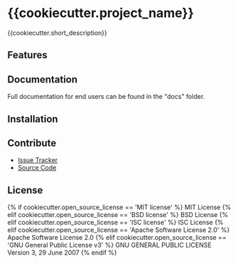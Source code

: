 # {{cookiecutter.project_name}}


{{cookiecutter.short_description}}

## Features


## Documentation


Full documentation for end users can be found in the "docs" folder.

## Installation


## Contribute


* [Issue Tracker](https://github.com/{{cookiecutter.repo_group}}/{{cookiecutter.repo_name}}/issues)
* [Source Code](https://github.com/{{cookiecutter.repo_group}}/{{cookiecutter.repo_name}})

## License

{% if cookiecutter.open_source_license == 'MIT license' %}
MIT License
{% elif cookiecutter.open_source_license == 'BSD license' %}
BSD License
{% elif cookiecutter.open_source_license == 'ISC license' %}
ISC License
{% elif cookiecutter.open_source_license == 'Apache Software License 2.0' %}
Apache Software License 2.0
{% elif cookiecutter.open_source_license == 'GNU General Public License v3' %}
GNU GENERAL PUBLIC LICENSE Version 3, 29 June 2007
{% endif %}
